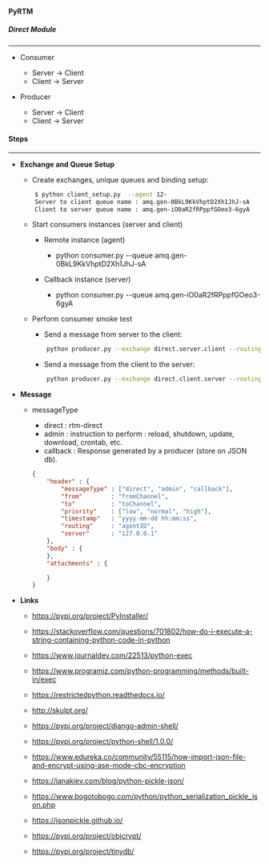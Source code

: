 #### PyRTM
##### Direct Module
____

+ Consumer
    + Server -> Client
    + Client -> Server

+ Producer
    + Server -> Client
    + Client -> Server


#### Steps
____________
+ **Exchange and Queue Setup**
    + Create exchanges, unique queues and binding setup:

    ```bash
        $ python client_setup.py  --agent 12-
        Server to client queue name : amq.gen-0BkL9KkVhptD2Xh1JhJ-sA
        Client to server queue name : amq.gen-iO0aR2fRPppfGOeo3-6gyA    
    ```

    + Start consumers instances (server and client)
        + Remote instance (agent)   
            + python consumer.py --queue amq.gen-0BkL9KkVhptD2Xh1JhJ-sA
        
        + Callback instance (server)
            + python consumer.py --queue amq.gen-iO0aR2fRPppfGOeo3-6gyA

    + Perform consumer smoke test
        + Send a message from server to the client:
        ```bash
            python producer.py --exchange direct.server.client --routing 12
        ```

        + Send a message from the client to the server:
        ```bash
            python producer.py --exchange direct.client.server --routing 12
        ```

+ **Message**
    + messageType
        + direct : rtm-direct
        + admin  : instruction to perform : reload, shutdown, update, download, crontab, etc.
        + callback : Response generated by a producer (store on JSON db).

        ```json
        {
            "header" : {
                "messageType" : ["direct", "admin", "callback"],
                "from"        : "fromChannel",
                "to"          : "toChannel",
                "priority"    : ["low", "normal", "high"],
                "timestamp"   : "yyyy-mm-dd hh:mm:ss",
                "routing"     : "agentID",
                "server"      : "127.0.0.1"
            },
            "body" : {
            },
            "attachments" : {

            }
        }
        ```


+ **Links**
    + https://pypi.org/project/PyInstaller/
    + https://stackoverflow.com/questions/701802/how-do-i-execute-a-string-containing-python-code-in-python
    + https://www.journaldev.com/22513/python-exec
    + https://www.programiz.com/python-programming/methods/built-in/exec
    + https://restrictedpython.readthedocs.io/
    + http://skulpt.org/
    + https://pypi.org/project/django-admin-shell/
    + https://pypi.org/project/python-shell/1.0.0/
    + https://www.edureka.co/community/55115/how-import-json-file-and-encrypt-using-ase-mode-cbc-encryption
    + https://janakiev.com/blog/python-pickle-json/
    + https://www.bogotobogo.com/python/python_serialization_pickle_json.php
    + https://jsonpickle.github.io/

    + https://pypi.org/project/objcrypt/
    + https://pypi.org/project/tinydb/